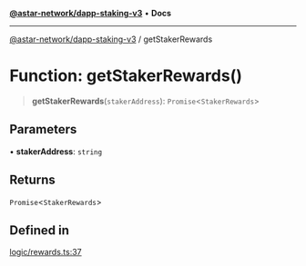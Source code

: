 [**@astar-network/dapp-staking-v3**](../README.md) • **Docs**

***

[@astar-network/dapp-staking-v3](../globals.md) / getStakerRewards

# Function: getStakerRewards()

> **getStakerRewards**(`stakerAddress`): `Promise`\<`StakerRewards`\>

## Parameters

• **stakerAddress**: `string`

## Returns

`Promise`\<`StakerRewards`\>

## Defined in

[logic/rewards.ts:37](https://github.com/AstarNetwork/dapp-staking/blob/0eeb0e659e92439d12d988aa8e04d80fa51d55f9/packages/astar-dapp-staking-v3/src/logic/rewards.ts#L37)
